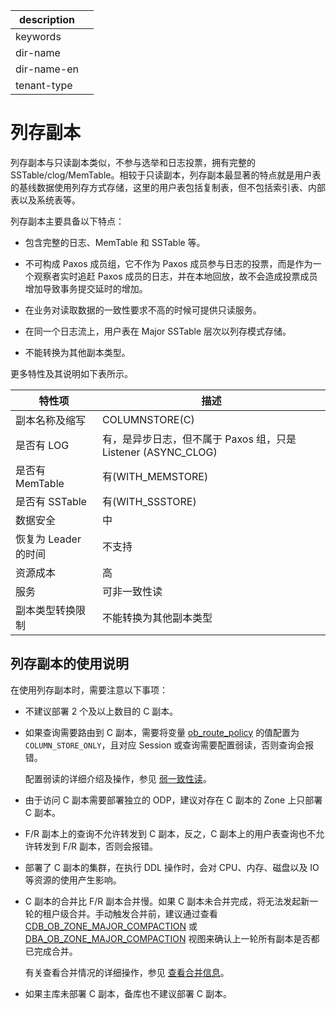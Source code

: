 |description||
|---|---|
|keywords||
|dir-name||
|dir-name-en||
|tenant-type||

# 列存副本

列存副本与只读副本类似，不参与选举和日志投票，拥有完整的 SSTable/clog/MemTable。相较于只读副本，列存副本最显著的特点就是用户表的基线数据使用列存方式存储，这里的用户表包括复制表，但不包括索引表、内部表以及系统表等。

列存副本主要具备以下特点：

* 包含完整的日志、MemTable 和 SSTable 等。

* 不可构成 Paxos 成员组，它不作为 Paxos 成员参与日志的投票，而是作为一个观察者实时追赶 Paxos 成员的日志，并在本地回放，故不会造成投票成员增加导致事务提交延时的增加。

* 在业务对读取数据的一致性要求不高的时候可提供只读服务。

* 在同一个日志流上，用户表在 Major SSTable 层次以列存模式存储。

* 不能转换为其他副本类型。

更多特性及其说明如下表所示。

|      特性项           |                      描述                       |
|----------------------|-----------------------------------------------|
| 副本名称及缩写        | COLUMNSTORE(C)                                   |
| 是否有 LOG           | 有，是异步日志，但不属于 Paxos 组，只是 Listener (ASYNC_CLOG) |
| 是否有 MemTable      | 有(WITH_MEMSTORE)                              |
| 是否有 SSTable       | 有(WITH_SSSTORE)       |
| 数据安全             | 中                                             |
| 恢复为 Leader 的时间  | 不支持                                           |
| 资源成本             | 高                                             |
| 服务                 | 可非一致性读                                        |
| 副本类型转换限制       | 不能转换为其他副本类型                                    |

## 列存副本的使用说明

在使用列存副本时，需要注意以下事项：

* 不建议部署 2 个及以上数目的 C 副本。

* 如果查询需要路由到 C 副本，需要将变量 [ob_route_policy](../../../../800.configuration-items-and-system-variables/200.system-variable/300.global-system-variable/8900.ob_route_policy-global.md) 的值配置为 `COLUMN_STORE_ONLY`，且对应 Session 或查询需要配置弱读，否则查询会报错。

  配置弱读的详细介绍及操作，参见 [弱一致性读](../../../800.transaction-management/200.transaction-concurrency-and-consistency/500.weak-consistency-reading.md)。

* 由于访问 C 副本需要部署独立的 ODP，建议对存在 C 副本的 Zone 上只部署 C 副本。

* F/R 副本上的查询不允许转发到 C 副本，反之，C 副本上的用户表查询也不允许转发到 F/R 副本，否则会报错。

* 部署了 C 副本的集群，在执行 DDL 操作时，会对 CPU、内存、磁盘以及 IO 等资源的使用产生影响。

* C 副本的合并比 F/R 副本合并慢。如果 C 副本未合并完成，将无法发起新一轮的租户级合并。手动触发合并前，建议通过查看 [CDB_OB_ZONE_MAJOR_COMPACTION](../../../../700.system-views/300.system-view-of-sys-tenant/200.dictionary-view-of-sys-tenant/12000.o-cdb_ob_zone_major_compaction-of-sys-tenant.md) 或 [DBA_OB_ZONE_MAJOR_COMPACTION](../../../../700.system-views/400.system-view-of-mysql-mode/200.dictionary-view-of-mysql-mode/13000.o-dba_ob_zone_major_compaction-of-mysql-mode.md) 视图来确认上一轮所有副本是否都已完成合并。

  有关查看合并情况的详细操作，参见 [查看合并信息](../../../../200.system-management/500.manage-data-storage/200.merge-management/500.view-merge-process.md)。

* 如果主库未部署 C 副本，备库也不建议部署 C 副本。

